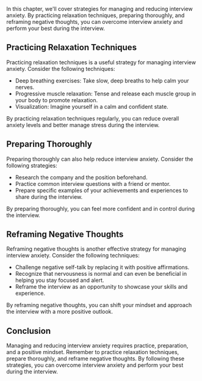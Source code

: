 
In this chapter, we'll cover strategies for managing and reducing interview anxiety. By practicing relaxation techniques, preparing thoroughly, and reframing negative thoughts, you can overcome interview anxiety and perform your best during the interview.

Practicing Relaxation Techniques
--------------------------------

Practicing relaxation techniques is a useful strategy for managing interview anxiety. Consider the following techniques:

* Deep breathing exercises: Take slow, deep breaths to help calm your nerves.
* Progressive muscle relaxation: Tense and release each muscle group in your body to promote relaxation.
* Visualization: Imagine yourself in a calm and confident state.

By practicing relaxation techniques regularly, you can reduce overall anxiety levels and better manage stress during the interview.

Preparing Thoroughly
--------------------

Preparing thoroughly can also help reduce interview anxiety. Consider the following strategies:

* Research the company and the position beforehand.
* Practice common interview questions with a friend or mentor.
* Prepare specific examples of your achievements and experiences to share during the interview.

By preparing thoroughly, you can feel more confident and in control during the interview.

Reframing Negative Thoughts
---------------------------

Reframing negative thoughts is another effective strategy for managing interview anxiety. Consider the following techniques:

* Challenge negative self-talk by replacing it with positive affirmations.
* Recognize that nervousness is normal and can even be beneficial in helping you stay focused and alert.
* Reframe the interview as an opportunity to showcase your skills and experience.

By reframing negative thoughts, you can shift your mindset and approach the interview with a more positive outlook.

Conclusion
----------

Managing and reducing interview anxiety requires practice, preparation, and a positive mindset. Remember to practice relaxation techniques, prepare thoroughly, and reframe negative thoughts. By following these strategies, you can overcome interview anxiety and perform your best during the interview.

